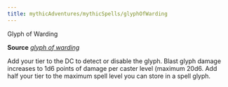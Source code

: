 ```yaml
---
title: mythicAdventures/mythicSpells/glyphOfWarding
---
```

Glyph of Warding

**Source** [_glyph of warding_](spell_dir/glyphOfWarding#_glyph-of-warding)

Add your tier to the DC to detect or disable the glyph. Blast glyph damage increases to 1d6 points of damage per caster level (maximum 20d6. Add half your tier to the maximum spell level you can store in a spell glyph.

